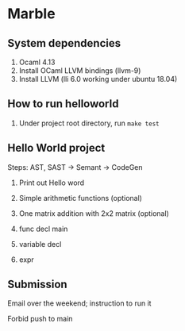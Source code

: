 # Marble

## System dependencies
1. Ocaml 4.13
2. Install OCaml LLVM bindings (llvm-9)
3. Install LLVM (lli 6.0 working under ubuntu 18.04)

## How to run helloworld
1. Under project root directory, run `make test`

## Hello World project
Steps: AST, SAST -> Semant -> CodeGen
1. Print out Hello word
2. Simple arithmetic functions (optional)
3. One matrix addition with 2x2 matrix (optional)

1. func decl main
2. variable decl
3. expr
## Submission
Email over the weekend; instruction to run it

Forbid push to main